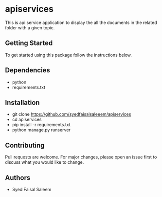 # apiservices
This is api service application to display the all the documents in the related folder with a given topic.

## Getting Started
To get started using this package follow the instructions below.

## Dependencies
- python
- requirements.txt

## Installation
- git clone https://github.com/syedfaisalsaleeem/apiservices
- cd apiservices
- pip install -r requirements.txt
- python manage.py runserver

## Contributing
Pull requests are welcome. For major changes, please open an issue first to discuss what you would like to change.

## Authors
- Syed Faisal Saleem 
